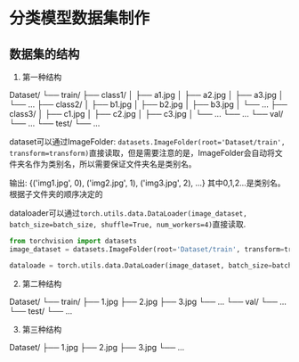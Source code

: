 # 分类模型数据集制作

## 数据集的结构


1. 第一种结构

Dataset/
└── train/
    ├── class1/
    │   ├── a1.jpg
    │   ├── a2.jpg
    │   ├── a3.jpg
    │   └── ...
    ├── class2/
    │   ├── b1.jpg
    │   ├── b2.jpg
    │   ├── b3.jpg
    │   └── ...
    ├── class3/
    │   ├── c1.jpg
    │   ├── c2.jpg
    │   ├── c3.jpg
    │   └── ...
    └── ...
└── val/
    └── ...
└── test/
    └── ...

dataset可以通过ImageFolder: `datasets.ImageFolder(root='Dataset/train', transform=transform)`直接读取，但是需要注意的是，ImageFolder会自动将文件夹名作为类别名，所以需要保证文件夹名是类别名。

输出:
{('img1.jpg', 0), ('img2.jpg', 1), ('img3.jpg', 2), ...}
其中0,1,2...是类别名。根据子文件夹的顺序决定的

dataloader可以通过`torch.utils.data.DataLoader(image_dataset, batch_size=batch_size, shuffle=True, num_workers=4)`直接读取.

```python
from torchvision import datasets
image_dataset = datasets.ImageFolder(root='Dataset/train', transform=transform)

dataloade = torch.utils.data.DataLoader(image_dataset, batch_size=batch_size, shuffle=True, num_workers=4)
```

2. 第二种结构

Dataset/
└── train/
    ├── 1.jpg
    ├── 2.jpg
    ├── 3.jpg
    └── ...
└── val/
    └── ...
└── test/
    └── ...


3. 第三种结构

Dataset/
├── 1.jpg
├── 2.jpg
├── 3.jpg
└── ...
